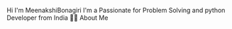 Hi I'm MeenakshiBonagiri
I'm a Passionate for Problem Solving and python Developer from India 
🙋‍♂️ About Me
